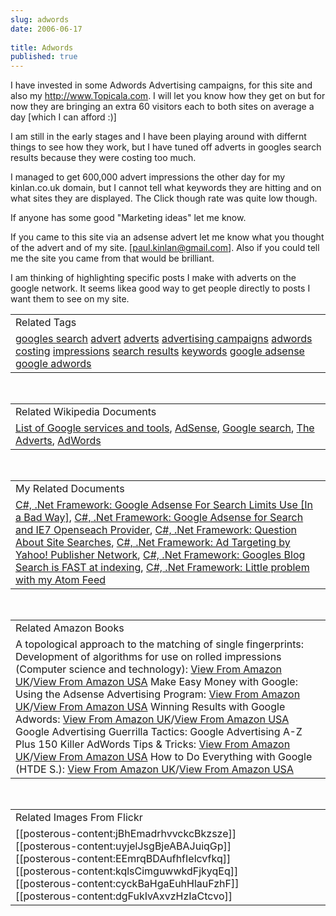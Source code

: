 ```yaml
---
slug: adwords
date: 2006-06-17
 
title: Adwords
published: true
---
```

I have invested in some Adwords Advertising campaigns, for this site and also my <a href="http://www.Topicala.com">http://www.Topicala.com</a>.  I will let you know how they get on but for now they are bringing an extra 60 visitors each to both sites on average a day [which I can afford :)]<p />I am still in the early stages and I have been playing around with differnt things to see how they work, but I have tuned off adverts in googles search results because they were costing too much.<p />I managed to get 600,000 advert impressions the other day for my kinlan.co.uk domain, but I cannot tell what keywords they are hitting and on what sites they are displayed.  The Click though rate was quite low though.<p />If anyone has some good "Marketing ideas" let me know.<p />If you came to this site via an adsense advert let me know what you thought of the advert and of my site. [<a href="mailto:paul.kinlan@gmail.com">paul.kinlan@gmail.com</a>].  Also if you could tell me the site you came from that would be brilliant.<p />I am thinking of highlighting specific posts I make with adverts on the google network.  It seems likea good way to get people directly to posts I want them to see on my site.<p /><table class="TechnoratiHead TagHeader">
<tr><td>Related Tags</td></tr>
<tr class="Technorati"><td>
<a href="http://www.kinlan.co.uk/tag/googles%20search" class="Tag" rel="tag">googles search</a> <a href="http://www.kinlan.co.uk/tag/advert" class="Tag" rel="tag">advert</a> <a href="http://www.kinlan.co.uk/tag/adverts" class="Tag" rel="tag">adverts</a> <a href="http://www.kinlan.co.uk/tag/advertising%20campaigns" class="Tag" rel="tag">advertising campaigns</a> <a href="http://www.kinlan.co.uk/tag/adwords" class="Tag" rel="tag">adwords</a> <a href="http://www.kinlan.co.uk/tag/costing" class="Tag" rel="tag">costing</a> <a href="http://www.kinlan.co.uk/tag/impressions" class="Tag" rel="tag">impressions</a> <a href="http://www.kinlan.co.uk/tag/search%20results" class="Tag" rel="tag">search results</a> <a href="http://www.kinlan.co.uk/tag/keywords" class="Tag" rel="tag">keywords</a> <a href="http://www.kinlan.co.uk/tag/google%20adsense" class="Tag" rel="tag">google adsense</a> <a href="http://www.kinlan.co.uk/tag/google%20adwords" class="Tag" rel="tag">google adwords</a>
</td></tr>
</table><br /><table class="TechnoratiHead TagHeader">
<tr><td>Related Wikipedia Documents</td></tr>
<tr class="Technorati"><td>
<a href="http://en.wikipedia.org/wiki/List_of_Google_services_and_tools" class="Tag" rel="tag">List of Google services and tools</a>, <a href="http://en.wikipedia.org/wiki/AdSense" class="Tag" rel="tag">AdSense</a>, <a href="http://en.wikipedia.org/wiki/Google_search" class="Tag" rel="tag">Google search</a>, <a href="http://en.wikipedia.org/wiki/The_Adverts" class="Tag" rel="tag">The Adverts</a>, <a href="http://en.wikipedia.org/wiki/AdWords" class="Tag" rel="tag">AdWords</a>
</td></tr>
</table><br /><table class="TechnoratiHead TagHeader">
<tr><td>My Related Documents</td></tr>
<tr class="Technorati"><td>
<a href="http://www.kinlan.co.uk/2006/02/google-adsense-for-search-limits-use.html" class="Tag" rel="tag">C#, .Net Framework: Google Adsense For Search Limits Use [In a Bad Way]</a>, <a href="http://www.kinlan.co.uk/2006/02/google-adsense-for-search-and-ie7.html" class="Tag" rel="tag">C#, .Net Framework: Google Adsense for Search and IE7 Openseach Provider</a>, <a href="http://www.kinlan.co.uk/2005/09/question-about-site-searches.html" class="Tag" rel="tag">C#, .Net Framework: Question About Site Searches</a>, <a href="http://www.kinlan.co.uk/2005/09/ad-targeting-by-yahoo-publisher.html" class="Tag" rel="tag">C#, .Net Framework: Ad Targeting by Yahoo! Publisher Network</a>, <a href="http://www.kinlan.co.uk/2005/10/googles-blog-search-is-fast-at.html" class="Tag" rel="tag">C#, .Net Framework: Googles Blog Search is FAST at indexing</a>, <a href="http://www.kinlan.co.uk/2005/10/little-problem-with-my-atom-feed.html" class="Tag" rel="tag">C#, .Net Framework: Little problem with my Atom Feed</a>
</td></tr>
</table><br /><table class="TechnoratiHead TagHeader">
<tr><td>Related Amazon Books</td></tr>
<tr class="Technorati"><td>A topological approach to the matching of single fingerprints: Development of algorithms for use on rolled impressions (Computer science and technology): <a href="http://www.amazon.co.uk/exec/obidos/redirect?tag=cnetfra-21&amp;link_code=xm2&amp;camp=2025&amp;creative=165953&amp;path=http://www.amazon.co.uk/gp/redirect.html%253fASIN=B0000EHGQ0%2526tag=cnetfra-21%2526lcode=xm2%2526cID=2025%2526ccmID=165953%2526location=/o/ASIN/B0000EHGQ0%25253FSubscriptionId=0CM2PVF6VAHJQKW5G782" class="Tag" rel="tag">View From Amazon UK</a>/<a href="http://www.amazon.com/exec/obidos/redirect?tag=cnetfra-20&amp;link_code=xm2&amp;camp=2025&amp;creative=165953&amp;path=http://www.amazon.com/gp/redirect.html%253fASIN=B0000EHGQ0%2526tag=cnetfra-20%2526lcode=xm2%2526cID=2025%2526ccmID=165953%2526location=/o/ASIN/B0000EHGQ0%25253FSubscriptionId=0CM2PVF6VAHJQKW5G782" class="Tag" rel="tag">View From Amazon USA</a> Make Easy Money with Google: Using the Adsense Advertising Program: <a href="http://www.amazon.co.uk/exec/obidos/redirect?tag=cnetfra-21&amp;link_code=xm2&amp;camp=2025&amp;creative=165953&amp;path=http://www.amazon.co.uk/gp/redirect.html%253fASIN=0321321146%2526tag=cnetfra-21%2526lcode=xm2%2526cID=2025%2526ccmID=165953%2526location=/o/ASIN/0321321146%25253FSubscriptionId=0CM2PVF6VAHJQKW5G782" class="Tag" rel="tag">View From Amazon UK</a>/<a href="http://www.amazon.com/exec/obidos/redirect?tag=cnetfra-20&amp;link_code=xm2&amp;camp=2025&amp;creative=165953&amp;path=http://www.amazon.com/gp/redirect.html%253fASIN=0321321146%2526tag=cnetfra-20%2526lcode=xm2%2526cID=2025%2526ccmID=165953%2526location=/o/ASIN/0321321146%25253FSubscriptionId=0CM2PVF6VAHJQKW5G782" class="Tag" rel="tag">View From Amazon USA</a> Winning Results with Google Adwords: <a href="http://www.amazon.co.uk/exec/obidos/redirect?tag=cnetfra-21&amp;link_code=xm2&amp;camp=2025&amp;creative=165953&amp;path=http://www.amazon.co.uk/gp/redirect.html%253fASIN=0072257024%2526tag=cnetfra-21%2526lcode=xm2%2526cID=2025%2526ccmID=165953%2526location=/o/ASIN/0072257024%25253FSubscriptionId=0CM2PVF6VAHJQKW5G782" class="Tag" rel="tag">View From Amazon UK</a>/<a href="http://www.amazon.com/exec/obidos/redirect?tag=cnetfra-20&amp;link_code=xm2&amp;camp=2025&amp;creative=165953&amp;path=http://www.amazon.com/gp/redirect.html%253fASIN=0072257024%2526tag=cnetfra-20%2526lcode=xm2%2526cID=2025%2526ccmID=165953%2526location=/o/ASIN/0072257024%25253FSubscriptionId=0CM2PVF6VAHJQKW5G782" class="Tag" rel="tag">View From Amazon USA</a> Google Advertising Guerrilla Tactics: Google Advertising A-Z Plus 150 Killer AdWords Tips &amp; Tricks: <a href="http://www.amazon.co.uk/exec/obidos/redirect?tag=cnetfra-21&amp;link_code=xm2&amp;camp=2025&amp;creative=165953&amp;path=http://www.amazon.co.uk/gp/redirect.html%253fASIN=1933747013%2526tag=cnetfra-21%2526lcode=xm2%2526cID=2025%2526ccmID=165953%2526location=/o/ASIN/1933747013%25253FSubscriptionId=0CM2PVF6VAHJQKW5G782" class="Tag" rel="tag">View From Amazon UK</a>/<a href="http://www.amazon.com/exec/obidos/redirect?tag=cnetfra-20&amp;link_code=xm2&amp;camp=2025&amp;creative=165953&amp;path=http://www.amazon.com/gp/redirect.html%253fASIN=1933747013%2526tag=cnetfra-20%2526lcode=xm2%2526cID=2025%2526ccmID=165953%2526location=/o/ASIN/1933747013%25253FSubscriptionId=0CM2PVF6VAHJQKW5G782" class="Tag" rel="tag">View From Amazon USA</a> How to Do Everything with Google (HTDE S.): <a href="http://www.amazon.co.uk/exec/obidos/redirect?tag=cnetfra-21&amp;link_code=xm2&amp;camp=2025&amp;creative=165953&amp;path=http://www.amazon.co.uk/gp/redirect.html%253fASIN=0072231742%2526tag=cnetfra-21%2526lcode=xm2%2526cID=2025%2526ccmID=165953%2526location=/o/ASIN/0072231742%25253FSubscriptionId=0CM2PVF6VAHJQKW5G782" class="Tag" rel="tag">View From Amazon UK</a>/<a href="http://www.amazon.com/exec/obidos/redirect?tag=cnetfra-20&amp;link_code=xm2&amp;camp=2025&amp;creative=165953&amp;path=http://www.amazon.com/gp/redirect.html%253fASIN=0072231742%2526tag=cnetfra-20%2526lcode=xm2%2526cID=2025%2526ccmID=165953%2526location=/o/ASIN/0072231742%25253FSubscriptionId=0CM2PVF6VAHJQKW5G782" class="Tag" rel="tag">View From Amazon USA</a>
</td></tr>
</table><br /><table class="TechnoratiHead TagHeader">
<tr><td>Related Images From Flickr</td></tr>
<tr class="Technorati"><td>
<span style="float: left;">[[posterous-content:jBhEmadrhvvckcBkzsze]]</span><span style="float: left;">[[posterous-content:uyjelJsgBjeABAJuiqGp]]</span><span style="float: left;">[[posterous-content:EEmrqBDAufhfIelcvfkq]]</span><span style="float: left;">[[posterous-content:kqlsCimguwwkdFjkyqEq]]</span><span style="float: left;">[[posterous-content:cyckBaHgaEuhHlauFzhF]]</span><span style="float: left;">[[posterous-content:dgFukIvAxvzHzIaCtcvo]]</span>
</td></tr>
</table>

